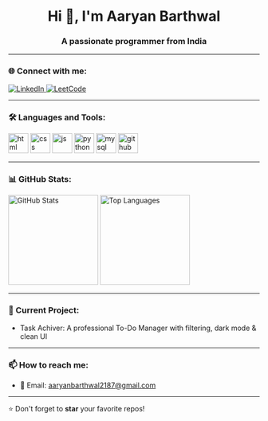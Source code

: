 <h1 align="center">Hi 👋, I'm Aaryan Barthwal</h1>
<h3 align="center">A passionate programmer from India</h3>

---

### 🌐 Connect with me:
<p align="left">
  <a href="https://www.linkedin.com/in/aaryanbarthwal" target="_blank">
    <img src="https://img.shields.io/badge/LinkedIn-blue?style=for-the-badge&logo=linkedin&logoColor=white" alt="LinkedIn"/>
  </a>
  <a href="[https://leetcode.com//](https://leetcode.com/u/B_Aaryan_/)" target="_blank">
    <img src="https://img.shields.io/badge/LeetCode-orange?style=for-the-badge&logo=leetcode&logoColor=white" alt="LeetCode"/>
  </a>
</p>


---

### 🛠️ Languages and Tools:
<p align="left">
  <img src="https://cdn.jsdelivr.net/gh/devicons/devicon/icons/html5/html5-original.svg" alt="html" width="40" height="40"/>
  <img src="https://cdn.jsdelivr.net/gh/devicons/devicon/icons/css3/css3-original.svg" alt="css" width="40" height="40"/>
  <img src="https://cdn.jsdelivr.net/gh/devicons/devicon/icons/javascript/javascript-original.svg" alt="js" width="40" height="40"/>
  <img src="https://cdn.jsdelivr.net/gh/devicons/devicon/icons/python/python-original.svg" alt="python" width="40" height="40"/>
  <img src="https://cdn.jsdelivr.net/gh/devicons/devicon/icons/mysql/mysql-original.svg" alt="mysql" width="40" height="40"/>
  <img src="https://cdn.jsdelivr.net/gh/devicons/devicon/icons/github/github-original.svg" alt="github" width="40" height="40"/>
</p>

---

### 📊 GitHub Stats:
<p align="left">
  <img src="https://github-readme-stats.vercel.app/api?username=aaryan218&show_icons=true&theme=dark" alt="GitHub Stats" height="180"/>
  <img src="https://github-readme-stats.vercel.app/api/top-langs/?username=aaryan218&layout=compact&theme=dark&cache_seconds=10" alt="Top Languages" height="180"/>
</p>

---

### 🔭 Current Project:
- Task Achiver: A professional To-Do Manager with filtering, dark mode & clean UI

---

### 📫 How to reach me:
- 📧 Email: aaryanbarthwal2187@gmail.com

---

⭐️ Don't forget to **star** your favorite repos!
